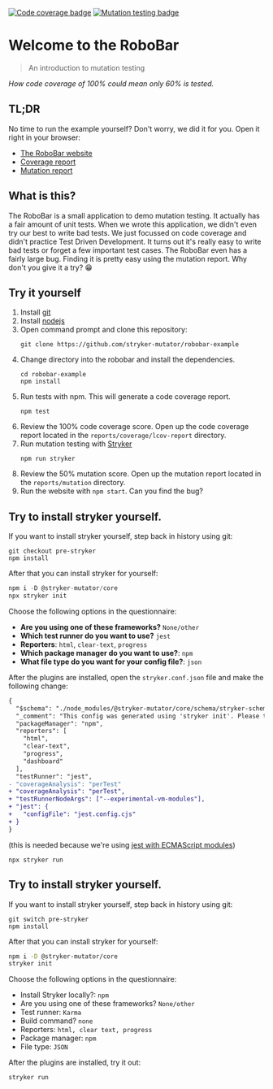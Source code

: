 [![Code coverage badge](https://img.shields.io/badge/coverage-100%25-brightgreen)](https://stryker-mutator.io/robobar-example/reports/coverage/index.html)
[![Mutation testing badge](https://img.shields.io/endpoint?style=flat&url=https%3A%2F%2Fbadge-api.stryker-mutator.io%2Fgithub.com%2Fstryker-mutator%2Frobobar-example%2Fmaster)](https://dashboard.stryker-mutator.io/reports/github.com/stryker-mutator/robobar-example/master)

# Welcome to the RoboBar

> An introduction to mutation testing

_How code coverage of 100% could mean only 60% is tested._

## TL;DR

No time to run the example yourself? Don't worry, we did it for you. Open it right in your browser:

- [The RoboBar website](https://stryker-mutator.io/robobar-example/)
- [Coverage report](https://stryker-mutator.io/robobar-example/reports/coverage/index.html)
- [Mutation report](https://stryker-mutator.io/robobar-example/reports/mutation/html/index.html)

## What is this?

The RoboBar is a small application to demo mutation testing. It actually has a fair amount of unit tests. When we wrote this application, we didn't even try our best to write bad tests. We just focussed on code coverage and didn't practice Test Driven Development. It turns out it's really easy to write bad tests or forget a few important test cases. The RoboBar even has a fairly large bug. Finding it is pretty easy using the mutation report. Why don't you give it a try? 😁

## Try it yourself

1. Install [git](https://git-scm.com)
1. Install [nodejs](https://nodejs.org/)
1. Open command prompt and clone this repository:
   ```
   git clone https://github.com/stryker-mutator/robobar-example
   ```
1. Change directory into the robobar and install the dependencies.
   ```
   cd robobar-example
   npm install
   ```
1. Run tests with npm. This will generate a code coverage report.
   ```
   npm test
   ```
1. Review the 100% code coverage score. Open up the code coverage report located in the `reports/coverage/lcov-report` directory.
1. Run mutation testing with [Stryker](https://stryker-mutator.io)
   ```
   npm run stryker
   ```
1. Review the 50% mutation score. Open up the mutation report located in the `reports/mutation` directory.
1. Run the website with `npm start`. Can you find the bug?

## Try to install stryker yourself.

If you want to install stryker yourself, step back in history using git:

```
git checkout pre-stryker
npm install
```

After that you can install stryker for yourself:

```js
npm i -D @stryker-mutator/core
npx stryker init
```

Choose the following options in the questionnaire:

- **Are you using one of these frameworks?** `None/other`
- **Which test runner do you want to use?** `jest`
- **Reporters**: `html`, `clear-text`, `progress`
- **Which package manager do you want to use?**: `npm`
- **What file type do you want for your config file?**: `json`

After the plugins are installed, open the `stryker.conf.json` file and make the following change:

```diff
{
  "$schema": "./node_modules/@stryker-mutator/core/schema/stryker-schema.json",
  "_comment": "This config was generated using 'stryker init'. Please take a look at: https://stryker-mutator.io/docs/stryker-js/configuration/ for more information",
  "packageManager": "npm",
  "reporters": [
    "html",
    "clear-text",
    "progress",
    "dashboard"
  ],
  "testRunner": "jest",
- "coverageAnalysis": "perTest"
+ "coverageAnalysis": "perTest",
+ "testRunnerNodeArgs": ["--experimental-vm-modules"],
+ "jest": {
+   "configFile": "jest.config.cjs"
+ }
}
```

(this is needed because we're using [jest with ECMAScript modules](https://jestjs.io/docs/ecmascript-modules))

```
npx stryker run
```

## Try to install stryker yourself.

If you want to install stryker yourself, step back in history using git:

```
git switch pre-stryker
npm install
```

After that you can install stryker for yourself:

```bash
npm i -D @stryker-mutator/core
stryker init
```

Choose the following options in the questionnaire:

- Install Stryker locally?: `npm`
- Are you using one of these frameworks? `None/other`
- Test runner: `Karma`
- Build command? `none`
- Reporters: `html, clear text, progress`
- Package manager: `npm`
- File type: `JSON`

After the plugins are installed, try it out:

```
stryker run
```
